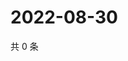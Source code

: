 # 2022-08-30

共 0 条

<!-- BEGIN WEIBO -->
<!-- 最后更新时间 Tue Aug 30 2022 11:33:01 GMT+0800 (China Standard Time) -->

<!-- END WEIBO -->
